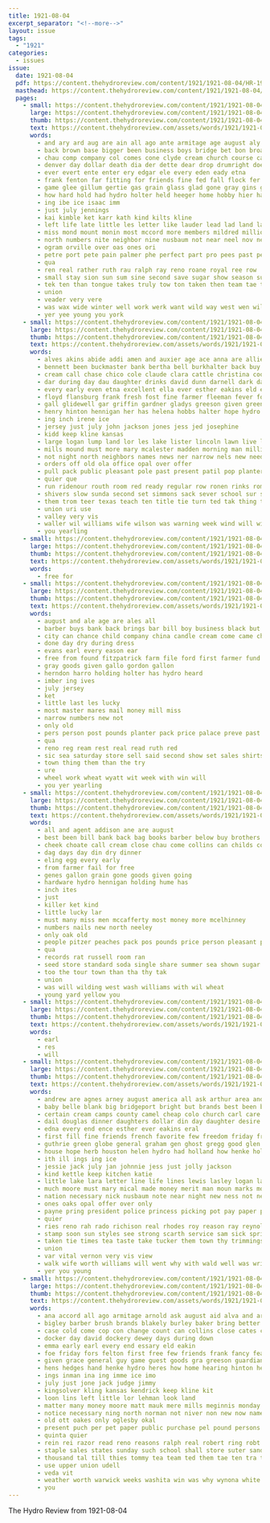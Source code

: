 ```yaml
---
title: 1921-08-04
excerpt_separator: "<!--more-->"
layout: issue
tags:
  - "1921"
categories:
  - issues
issue:
  date: 1921-08-04
  pdf: https://content.thehydroreview.com/content/1921/1921-08-04/HR-1921-08-04.pdf
  masthead: https://content.thehydroreview.com/content/1921/1921-08-04/masthead/HR-1921-08-04.jpg
  pages:
    - small: https://content.thehydroreview.com/content/1921/1921-08-04/small/HR-1921-08-04-01.jpg
      large: https://content.thehydroreview.com/content/1921/1921-08-04/large/HR-1921-08-04-01.jpg
      thumb: https://content.thehydroreview.com/content/1921/1921-08-04/thumbnails/HR-1921-08-04-01.jpg
      text: https://content.thehydroreview.com/assets/words/1921/1921-08-04/HR-1921-08-04-01.txt
      words:
        - and ary ard aug are ain all ago ante armitage age august aly allen ahr ana ane aus
        - back brown base bigger been business boys bridge bet bon broadway beams bell bore ber boy bible ball bord bryn berlin born but bridgeport bal bare big brothers brought better best belo bis bright buy box bureau bill bak bonnie
        - chau comp company col comes cone clyde cream church course case cyrus circle chi con county cancer cause city clas captain canaan childs cates cones come clerk cha court cox colo can cua came che choice canada cedar cost clark
        - denver day dollar death dia der dette dear drop drumright does daughter days decker dies delphia dim doll dor during
        - ever evert ente enter ery edgar ele every eden eady etna
        - frank fenton far fitting for friends fine fed fall flock fer faith few frie felt full furnish fellow fail ford fair from felton favor
        - game glee gillum gertie gas grain glass glad gone gray gins given getting gram guest goes goods gain gov good
        - how hard hold had hydro holter held heeger home hobby hier harry hone hafer hei her has hume half holes henry haby hinton hey hantz house high habit hought howard hay heard hada hedges hattie heart
        - ing ibe ice isaac imm
        - just july jennings
        - kai kimble ket karr kath kind kilts kline
        - left life late little les letter like lauder lead lad land last lose let lows large less lunch live liberty living
        - miss mond mount monin most mccord more members mildred million mire mari mers missouri meg money made mont men morning main margaret must much market mat may mary miles man many monday moore
        - north numbers nite neighbor nine nusbaum not near neel nov needs night new news nin nora noon nor never neeley
        - ogram orville over oas ones ori
        - petre port pete pain palmer phe perfect part pro pees past pene present pick phebe plan pastor purcell place points pat priday public president people
        - qua
        - ren real rather ruth rau ralph ray reno roane royal ree row
        - small stay sion sun sum sine second save sugar show season suit she six singer sayre saw seen score sale standard single sor san sunday sorter stele servi square side shantz session speaks school see south schools sons state scott sei ser saas say scotch
        - tek ten than tongue takes truly tow ton taken then team tae tee tax take tie thom teen the turn thar tse teron them talent trip tory towns ted thing tench times tiny trung tase town thi trumpet thomas too touch trees
        - union
        - veader very vere
        - was wax wide winter well work werk want wild way west wen wilson walker with win wit worth western will wind weather whitely
        - yer yee young you york
    - small: https://content.thehydroreview.com/content/1921/1921-08-04/small/HR-1921-08-04-02.jpg
      large: https://content.thehydroreview.com/content/1921/1921-08-04/large/HR-1921-08-04-02.jpg
      thumb: https://content.thehydroreview.com/content/1921/1921-08-04/thumbnails/HR-1921-08-04-02.jpg
      text: https://content.thehydroreview.com/assets/words/1921/1921-08-04/HR-1921-08-04-02.txt
      words:
        - alves akins abide addi amen and auxier age ace anna are allie ane alice alexander august ade ada all
        - bennett been buckmaster bank bertha bell burkhalter back buy better business bess blue bradley buyers burk bout bring but bows bill beer barber bay ball below bears ben both brown black baby bessie best bounds brindle banks babe bigley bergs
        - cream call chase chico cole claude clara cattle christina cool council car clerk comp credit camp cares clyde cross clark carney colby calvert cold city christmas cotton chas can cope chloe copeland cash class
        - dar during day dau daughter drinks david dunn darnell dark date diamond darline dollar dinner dungan douglas dry duni days duke
        - every early even etna excellent ella ever esther eakins eld earl end emer east eve euler elmer
        - floyd flansburg frank fresh fost fine farmer fleeman fever for farm friends fire free fridge freeze fisk fall from friday finder flight fred fog frost front
        - gall glidewell gar griffin gardner gladys greeson given green glad games grain gane gave glen george grow georgia gone good
        - henry hinton hennigan her has helena hobbs halter hope hydro housekeeper hen home had henke herndon hink horse homes hand harding howard hobart heard hak holland harrow harness head hitch
        - ing inch irene ice
        - jersey just july john jackson jones jess jed josephine
        - kidd keep kline kansas
        - large logan lump land lor les lake lister lincoln lawn live lucile lahoma lar lola lon left lane low lunch leveque little lies lenora leather line lesson last lines
        - mills mound must more mary mcalester madden morning man millie milk mention miss moore meals market maude monday mcbride many morgan mong miles miller mason mares made most mare matter meal
        - not night north neighbors names news ner narrow nels new need noon
        - orders off old ola office opal over offer
        - pull pack public pleasant pole past present patil pop planter princess pain points pleas pair price packard pure plant post place per
        - quier que
        - run ridenour routh room red ready regular row ronen rinks rom rel reber ruth river rado res ridge race russell
        - shivers slow sunda second set simmons sack sever school sur side south smith strong sled santa save spore sylvester skates street see snow sell screen sick stake saturday service state son sunday store stover surprise steers scott stott soles shoe slack storm show slaw single sims sewing supply sale streets sleet singer sark season stock sales safe sun soda standard smooth soon she shelton summer
        - them trom teer texas teach ten title tie turn ted tak thing than trip try too tea tears thurs town the
        - union uri use
        - valley very vis
        - waller wil williams wife wilson was warning week wind will winter write wyatt wagon wee willis western weatherford with wheat wheel weeks water
        - you yearling
    - small: https://content.thehydroreview.com/content/1921/1921-08-04/small/HR-1921-08-04-03.jpg
      large: https://content.thehydroreview.com/content/1921/1921-08-04/large/HR-1921-08-04-03.jpg
      thumb: https://content.thehydroreview.com/content/1921/1921-08-04/thumbnails/HR-1921-08-04-03.jpg
      text: https://content.thehydroreview.com/assets/words/1921/1921-08-04/HR-1921-08-04-03.txt
      words:
        - free for
    - small: https://content.thehydroreview.com/content/1921/1921-08-04/small/HR-1921-08-04-04.jpg
      large: https://content.thehydroreview.com/content/1921/1921-08-04/large/HR-1921-08-04-04.jpg
      thumb: https://content.thehydroreview.com/content/1921/1921-08-04/thumbnails/HR-1921-08-04-04.jpg
      text: https://content.thehydroreview.com/assets/words/1921/1921-08-04/HR-1921-08-04-04.txt
      words:
        - august and ale age are ales all
        - barber buys bank back brings bar bill boy business black but best below bandy buy
        - city can chance child company china candle cream come came childs clerk clyde cho cotton call close
        - done day dry during dress
        - evans earl every eason ear
        - free from found fitzpatrick farm file ford first farmer fund for forget fail
        - gray goods given gallo gordon gallon
        - herndon harro holding holter has hydro heard
        - imber ing ives
        - july jersey
        - ket
        - little last les lucky
        - most master mares mail money mill miss
        - narrow numbers new not
        - only old
        - pers person post pounds planter pack price palace preve past princess per page
        - qua
        - reno reg ream rest real read ruth red
        - sic sea saturday store sell said second show set sales shirts stomer soon solid sever season sack sale see sugar son
        - town thing them than the try
        - ure
        - wheel work wheat wyatt wit week with win will
        - you yer yearling
    - small: https://content.thehydroreview.com/content/1921/1921-08-04/small/HR-1921-08-04-05.jpg
      large: https://content.thehydroreview.com/content/1921/1921-08-04/large/HR-1921-08-04-05.jpg
      thumb: https://content.thehydroreview.com/content/1921/1921-08-04/thumbnails/HR-1921-08-04-05.jpg
      text: https://content.thehydroreview.com/assets/words/1921/1921-08-04/HR-1921-08-04-05.txt
      words:
        - all and agent addison ane are august
        - best been bill bank back bag books barber below buy brothers brings buys
        - cheek choate call cream close chau come collins can childs company city choice cost
        - dag days day din dry dinner
        - eling egg every early
        - from farmer fail for free
        - genes gallon grain gone goods given going
        - hardware hydro hennigan holding hume has
        - inch ites
        - just
        - killer ket kind
        - little lucky lar
        - must many miss men mccafferty most money more mcelhinney
        - numbers nails new north neeley
        - only oak old
        - people pitzer peaches pack pos pounds price person pleasant pound purchase present per
        - qua
        - records rat russell room ran
        - seed store standard soda single share summer sea shown sugar second set smith sales scott see special school sell staples season
        - too the tour town than tha thy tak
        - union
        - was will wilding west wash williams with wil wheat
        - young yard yellow you
    - small: https://content.thehydroreview.com/content/1921/1921-08-04/small/HR-1921-08-04-06.jpg
      large: https://content.thehydroreview.com/content/1921/1921-08-04/large/HR-1921-08-04-06.jpg
      thumb: https://content.thehydroreview.com/content/1921/1921-08-04/thumbnails/HR-1921-08-04-06.jpg
      text: https://content.thehydroreview.com/assets/words/1921/1921-08-04/HR-1921-08-04-06.txt
      words:
        - earl
        - res
        - will
    - small: https://content.thehydroreview.com/content/1921/1921-08-04/small/HR-1921-08-04-07.jpg
      large: https://content.thehydroreview.com/content/1921/1921-08-04/large/HR-1921-08-04-07.jpg
      thumb: https://content.thehydroreview.com/content/1921/1921-08-04/thumbnails/HR-1921-08-04-07.jpg
      text: https://content.thehydroreview.com/assets/words/1921/1921-08-04/HR-1921-08-04-07.txt
      words:
        - andrew are agnes arney august america all ask arthur area and adams age ard amos american
        - baby belle blank big bridgeport bright but brands best been bradley buy bank business boschert brother born braley burkhalter balance both brothers bais blanks boy beckham
        - certain cream camps county camel cheap colo church carl care come check camp course curnutt calvert cause cash city cyrus creek congo can claude cation camera company clyde coffee cant con
        - dail douglas dinner daughters dollar din day daughter desire dence dillow
        - edna every end ence esther ever eakins eral
        - first fill fine friends french favorite few freedom friday free floy frank fresh fall fair folks for fun frost from felton fore foil fost found fruit fox fam full fever fort
        - guthrie green globe general graham gen ghost gregg good glen gaylor german
        - house hope herb houston helen hydro had holland how henke holderman harry hinton him health has hainline heger hand her harvey hatfield home
        - ith ill ings ing ice
        - jessie jack july jan johnnie jess just jolly jackson
        - kind kettle keep kitchen katie
        - little lake lara letter line life lines lewis lasley logan last ling lizzie ler long leveque look landry laundry like
        - much moore must mary mical made money merit man moun marks motto may miss men more many main
        - nation necessary nick nusbaum note near night new ness not never ner now nims
        - ones oaks opal offer over only
        - payne pring president police princess picking pot pay paper pearl pleasure pro pope pack peters plenty purchase pure per packard plan pint pauls
        - quier
        - ries reno rah rado richison real rhodes roy reason ray reynolds
        - stamp soon sun styles see strong scarth service sam sick springs school smooth saturday suit start summer soap show send sports starts sion selves sea standard store sunday state sutton stoves scott sister seal sunda save strength subject strainer smoke stove set saw sleight sauce
        - taken tie times tea taste take tucker them town thy trimmings tuck then tra troy the tobacco trip texas
        - union
        - var vital vernon very vis view
        - walk wife worth williams will went why with wald well was wright while war washington west want white week write
        - yer you young
    - small: https://content.thehydroreview.com/content/1921/1921-08-04/small/HR-1921-08-04-08.jpg
      large: https://content.thehydroreview.com/content/1921/1921-08-04/large/HR-1921-08-04-08.jpg
      thumb: https://content.thehydroreview.com/content/1921/1921-08-04/thumbnails/HR-1921-08-04-08.jpg
      text: https://content.thehydroreview.com/assets/words/1921/1921-08-04/HR-1921-08-04-08.txt
      words:
        - ana accord all ago armitage arnold ask august aid alva and are art acres albert abo amy
        - bigley barber brush brands blakely burley baker bring better blades ber business been bradley blake brings best ball boys boy bandy buy
        - case cold come cop con change count can collins close cates col caddo counts city court cause county class car check cater card corner
        - docker day david dockery dewey days during down
        - emma early earl every end essary eld eakin
        - foe friday fors felton first free few friends frank fancy fea fish fath fun for ford found face from farm fon file
        - given grace general guy game guest goods gra greeson guardian
        - hens hedges hand henke hydro heres how home hearing hinton hee house hour hone has
        - ings inman ina ing imme ice imo
        - july just jone jack judge jimmy
        - kingsolver kling kansas kendrick keep kline kit
        - loon lins left little lor lehman look land
        - matter many money moore matt mauk mere mills meginnis monday man more mon mcconnell meals most much market mark morning made miller miss mary
        - notice necessary ning north norman not niver non new now name
        - old ott oakes only oglesby okal
        - present puch per pet paper public purchase pel pound persons powder private price pers pay
        - quinta quier
        - rein rei razor read reno reasons ralph real robert ring robt run richert roy rey
        - staple sales states sunday such school shall store suter sanders silos saturday shelton scott silo straw see seep short saw shaw sue she sept sister son sal ser sale sens springs shorts soap state summer said save sing session supply stands side show set special stuff
        - thousand tal till thies tommy tea team ted them tae ten tra tate tone test ties tor town ting take tho track the trac trip tom tay tie tooth turn
        - use upper union udell
        - veda vit
        - weather worth warwick weeks washita win was why wynona white war winter week wife work write winsor went wish wan weatherford wells will with
        - you
---
```


The Hydro Review from 1921-08-04

<!--more-->

